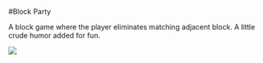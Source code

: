 #Block Party

A block game where the player eliminates matching adjacent block.
A little crude humor added for fun.


[![](https://dl.dropbox.com/u/5991852/iOS/BlockParty/blockparty.png)](https://dl.dropbox.com/u/5991852/iOS/BlockParty/blockparty.png)
